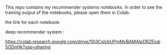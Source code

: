 This repo contains my recommender systems notebooks. In order to see the training output of the notebooks, please open them in Colab.

the link for each notebook:

deep recommender system :

https://colab.research.google.com/drive/10i3CsIcbUPmMxBAMAIpDRZEjub5ODnHk?usp=sharing
